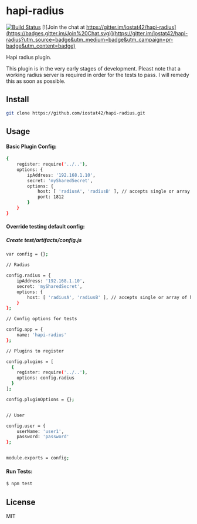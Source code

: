 # hapi-radius

[![Build Status](https://travis-ci.org/iostat42/hapi-radius.svg?branch=master)](https://travis-ci.org/iostat42/hapi-radius) [![Join the chat at https://gitter.im/iostat42/hapi-radius](https://badges.gitter.im/Join%20Chat.svg)](https://gitter.im/iostat42/hapi-radius?utm_source=badge&utm_medium=badge&utm_campaign=pr-badge&utm_content=badge)

Hapi radius plugin.

This plugin is in the very early stages of development.  Pleast note that a working radius server is required in order for the tests to pass.  I will remedy this as soon as possible.


## Install
```bash
git clone https://github.com/iostat42/hapi-radius.git
```

## Usage


#### Basic Plugin Config:
```bash
{
    register: require('../..'),
    options: {
        ipAddress: '192.168.1.10',
        secret: 'mySharedSecret',
        options: {
            host: [ 'radiusA', 'radiusB' ], // accepts single or array of hosts
            port: 1812
        }
    }
}
```

#### Override testing default config:

##### Create test/artifacts/config.js

```bash
var config = {};

// Radius

config.radius = {
    ipAddress: '192.168.1.10',
    secret: 'mySharedSecret',
    options: {
        host: [ 'radiusA', 'radiusB' ], // accepts single or array of hosts
    }
};

// Config options for tests

config.app = {
    name: 'hapi-radius'
};

// Plugins to register

config.plugins = [
  {
    register: require('../..'),
    options: config.radius
  }
];

config.pluginOptions = {};


// User

config.user = {
    userName: 'user1',
    password: 'password'
};


module.exports = config;
```


#### Run Tests:

```bash
$ npm test
```



## License

MIT
